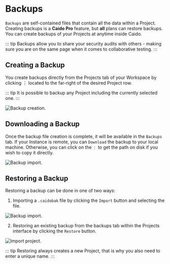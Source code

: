 # Backups

`Backups` are self-contained files that contain all the data within a Project. Creating backups is a **Caido Pro** feature, but **all** plans can restore backups. You can create backups of your Projects at anytime inside Caido.

::: tip
Backups allow you to share your security audits with others - making sure you are on the same page when it comes to collaborative testing.
:::

## Creating a Backup

<ProContainer>
You create backups directly from the Projects tab of your Workspace by clicking ⋮ located to the far-right of the desired Project row.
</ProContainer>

::: tip
It is possible to backup any Project including the currently selected one.
:::

<img alt="Backup creation." src="/_images/backup_tab.png" center/>

## Downloading a Backup

Once the backup file creation is complete, it will be available in the `Backups` tab. If your Instance is remote, you can `Download` the backup to your local machine. Otherwise, you can click on the `⋮` to get the path on disk if you wish to copy it directly.

<img alt="Backup import." src="/_images/backup_download.png" center/>

## Restoring a Backup

Restoring a backup can be done in one of two ways:

1. Importing a `.caidobak` file by clicking the `Import` button and selecting the file.

<img alt="Backup import." src="/_images/backup_import.png" center/>

2. Restoring an existing backup from the backups tab within the Projects interface by clicking the `Restore` button.

<img alt="Import project." src="/_images/backup_restore.png"/>

::: tip
Restoring always creates a new Project, that is why you also need to enter a unique name.
:::

